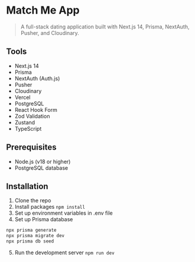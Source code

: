 # Match Me App

> A full-stack dating application built with Next.js 14, Prisma, NextAuth, Pusher, and Cloudinary.

## Tools

- Next.js 14
- Prisma
- NextAuth (Auth.js)
- Pusher
- Cloudinary
- Vercel
- PostgreSQL
- React Hook Form
- Zod Validation
- Zustand
- TypeScript

## Prerequisites

- Node.js (v18 or higher)
- PostgreSQL database

## Installation

1. Clone the repo
2. Install packages `npm install`
3. Set up environment variables in .env file
4. Set up Prisma database

```bash
npx prisma generate
npx prisma migrate dev
npx prisma db seed
```

5. Run the development server `npm run dev`
